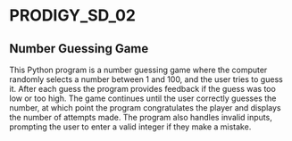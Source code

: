 # PRODIGY_SD_02

## Number Guessing Game

This Python program is a number guessing game where the computer randomly selects a number between 1 and 100, and the user tries to guess it. After each guess the program provides feedback if the guess was too low or too high. The game continues until the user correctly guesses the number, at which point the program congratulates the player and displays the number of attempts made. The program also handles invalid inputs, prompting the user to enter a valid integer if they make a mistake.
